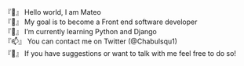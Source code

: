 『👋』 Hello world, I am Mateo <br />
『👀』 My goal is to become a Front end software developer <br />
『🌱』 I’m currently learning Python and Django <br />
『📫』 You can contact me on Twitter (@Chabulsqu1) <br />
『💬』 If you have suggestions or want to talk with me feel free to do so! <br />
